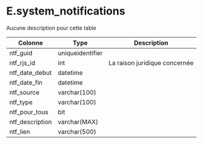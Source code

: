 # E.system_notifications

Aucune description pour cette table

Colonne|Type|Description
---|---|---
ntf_guid|uniqueidentifier|
ntf_rjs_id|int|La raison juridique concernée 
ntf_date_debut|datetime|
ntf_date_fin|datetime|
ntf_source|varchar(100)|
ntf_type|varchar(100)|
ntf_pour_tous|bit|
ntf_description|varchar(MAX)|
ntf_lien|varchar(500)|
